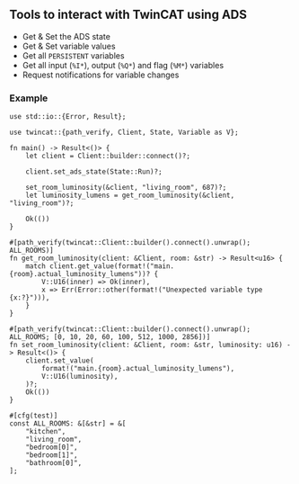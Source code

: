 ## Tools to interact with TwinCAT using ADS

- Get & Set the ADS state
- Get & Set variable values
- Get all `PERSISTENT` variables
- Get all input (`%I*`), output (`%Q*`) and flag (`%M*`) variables
- Request notifications for variable changes

### Example
```
use std::io::{Error, Result};

use twincat::{path_verify, Client, State, Variable as V};

fn main() -> Result<()> {
    let client = Client::builder::connect()?;

    client.set_ads_state(State::Run)?;

    set_room_luminosity(&client, "living_room", 687)?;
    let luminosity_lumens = get_room_luminosity(&client, "living_room")?;

    Ok(())
}

#[path_verify(twincat::Client::builder().connect().unwrap(); ALL_ROOMS)]
fn get_room_luminosity(client: &Client, room: &str) -> Result<u16> {
    match client.get_value(format!("main.{room}.actual_luminosity_lumens"))? {
        V::U16(inner) => Ok(inner),
        x => Err(Error::other(format!("Unexpected variable type {x:?}"))),
    }
}

#[path_verify(twincat::Client::builder().connect().unwrap(); ALL_ROOMS; [0, 10, 20, 60, 100, 512, 1000, 2856])]
fn set_room_luminosity(client: &Client, room: &str, luminosity: u16) -> Result<()> {
    client.set_value(
        format!("main.{room}.actual_luminosity_lumens"),
        V::U16(luminosity),
    )?;
    Ok(())
}

#[cfg(test)]
const ALL_ROOMS: &[&str] = &[
    "kitchen",
    "living_room",
    "bedroom[0]",
    "bedroom[1]",
    "bathroom[0]",
];
```
